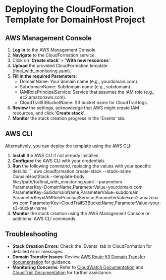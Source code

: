 
# Deploying the CloudFormation Template for DomainHost Project

## AWS Management Console

1. **Log in** to the AWS Management Console.
2. **Navigate** to the CloudFormation service.
3. Click on '**Create stack**' > '**With new resources**'.
4. **Upload** the provided CloudFormation template (final_with_monitoring.yaml).
5. **Fill in the required Parameters**:
   - DomainName: Your domain name (e.g., yourdomain.com).
   - SubdomainName: Subdomain name (e.g., subdomain).
   - IAMRolePrincipalService: Service that assumes the IAM role (e.g., ec2.amazonaws.com).
   - CloudTrailS3BucketName: S3 bucket name for CloudTrail logs.
6. **Review** the settings, acknowledge that AWS might create IAM resources, and click '**Create stack**'.
7. **Monitor** the stack creation progress in the 'Events' tab.

## AWS CLI

Alternatively, you can deploy the template using the AWS CLI:

1. **Install** the AWS CLI if not already installed.
2. **Configure** the AWS CLI with your credentials.
3. **Run** the following command, replacing the values with your specific details:
\`\`\`
aws cloudformation create-stack --stack-name DomainHostStack --template-body file://path/to/final_with_monitoring.yaml --parameters ParameterKey=DomainName,ParameterValue=yourdomain.com ParameterKey=SubdomainName,ParameterValue=subdomain ParameterKey=IAMRolePrincipalService,ParameterValue=ec2.amazonaws.com ParameterKey=CloudTrailS3BucketName,ParameterValue=your-s3-bucket-name
\`\`\`
4. **Monitor** the stack creation using the AWS Management Console or additional AWS CLI commands.

## Troubleshooting

- **Stack Creation Errors**: Check the 'Events' tab in CloudFormation for detailed error messages.
- **Domain Transfer Issues**: Review [AWS Route 53 Domain Transfer documentation](https://docs.aws.amazon.com/Route53/latest/DeveloperGuide/domain-transfer-to-route-53.html) for guidance.
- **Monitoring Concerns**: Refer to [CloudWatch Documentation](https://docs.aws.amazon.com/AmazonCloudWatch/latest/monitoring/WhatIsCloudWatch.html) and [CloudTrail Documentation](https://docs.aws.amazon.com/awscloudtrail/latest/userguide/what-is-cloudtrail.html) for further assistance.
